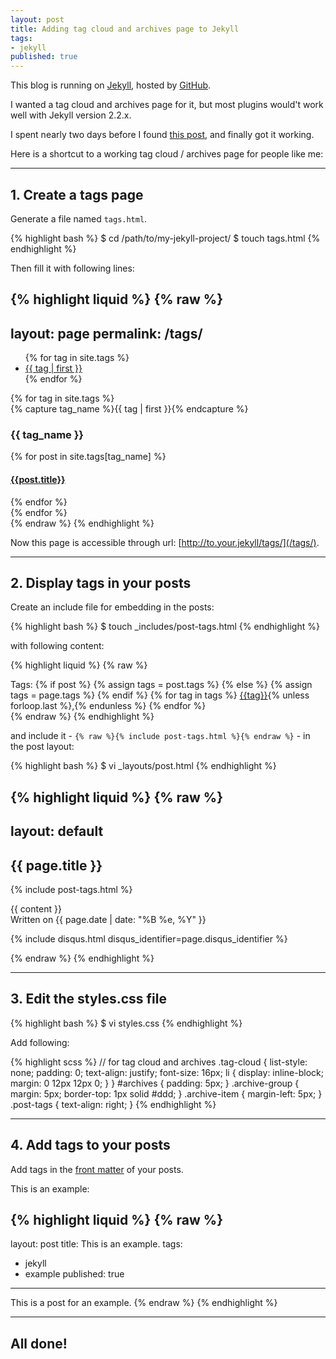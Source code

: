 ```yaml
---
layout: post
title: Adding tag cloud and archives page to Jekyll
tags:
- jekyll
published: true
---
```


This blog is running on [Jekyll](http://jekyllrb.com/), hosted by [GitHub](https://github.com/).

I wanted a tag cloud and archives page for it, but most plugins would\'t work well with Jekyll version 2.2.x.

I spent nearly two days before I found [this post](http://kalapun.com/blog/2014/01/27/liquid-tag-management-for-jekyll/), and finally got it working.

Here is a shortcut to a working tag cloud / archives page for people like me:

----

## 1. Create a tags page

Generate a file named `tags.html`.

{% highlight bash %}
$ cd /path/to/my-jekyll-project/
$ touch tags.html
{% endhighlight %}

Then fill it with following lines:

{% highlight liquid %}
{% raw %}
---
layout: page
permalink: /tags/
---

<ul class="tag-cloud">
{% for tag in site.tags %}
  <li style="font-size: {{ tag | last | size | times: 100 | divided_by: site.tags.size | plus: 70  }}%">
    <a href="#{{ tag | first | slugize }}">
      {{ tag | first }}
    </a>
  </li>
{% endfor %}
</ul>

<div id="archives">
{% for tag in site.tags %}
  <div class="archive-group">
    {% capture tag_name %}{{ tag | first }}{% endcapture %}
    <h3 id="#{{ tag_name | slugize }}">{{ tag_name }}</h3>
    <a name="{{ tag_name | slugize }}"></a>
    {% for post in site.tags[tag_name] %}
    <article class="archive-item">
      <h4><a href="{{ root_url }}{{ post.url }}">{{post.title}}</a></h4>
    </article>
    {% endfor %}
  </div>
{% endfor %}
</div>
{% endraw %}
{% endhighlight %}

Now this page is accessible through url: [http://to.your.jekyll/tags/](/tags/).

----

## 2. Display tags in your posts

Create an include file for embedding in the posts:

{% highlight bash %}
$ touch _includes/post-tags.html
{% endhighlight %}

with following content:

{% highlight liquid %}
{% raw %}
<div class="post-tags">
  Tags: 
  {% if post %}
    {% assign tags = post.tags %}
  {% else %}
    {% assign tags = page.tags %}
  {% endif %}
  {% for tag in tags %}
  <a href="/tags/#{{tag|slugize}}">{{tag}}</a>{% unless forloop.last %},{% endunless %}
  {% endfor %}
</div>
{% endraw %}
{% endhighlight %}

and include it - `{% raw %}{% include post-tags.html %}{% endraw %}` - in the post layout:

{% highlight bash %}
$ vi _layouts/post.html
{% endhighlight %}

{% highlight liquid %}
{% raw %}
---
layout: default
---
<article class="post">
  <h1>{{ page.title }}</h1>
  
  {% include post-tags.html %}

  <div class="entry">
    {{ content }}
  </div>

  <div class="date">
    Written on {{ page.date | date: "%B %e, %Y" }}
  </div>

  {% include disqus.html disqus_identifier=page.disqus_identifier %}
</article>
{% endraw %}
{% endhighlight %}

----

## 3. Edit the styles.css file

{% highlight bash %}
$ vi styles.css
{% endhighlight %}

Add following:

{% highlight scss %}
// for tag cloud and archives
.tag-cloud {
  list-style: none;
  padding: 0;
  text-align: justify; 
  font-size: 16px;
  li {
    display: inline-block;
    margin: 0 12px 12px 0; 
  }
}
#archives {
  padding: 5px;
}
.archive-group {
  margin: 5px;
  border-top: 1px solid #ddd;
}
.archive-item {
  margin-left: 5px;
}
.post-tags {
  text-align: right;
}
{% endhighlight %}

----

## 4. Add tags to your posts

Add tags in the [front matter](http://jekyllrb.com/docs/frontmatter/) of your posts.

This is an example:

{% highlight liquid %}
{% raw %}
---
layout: post
title: This is an example.
tags:
- jekyll
- example
published: true
---

This is a post for an example.
{% endraw %}
{% endhighlight %}

----

## All done!

